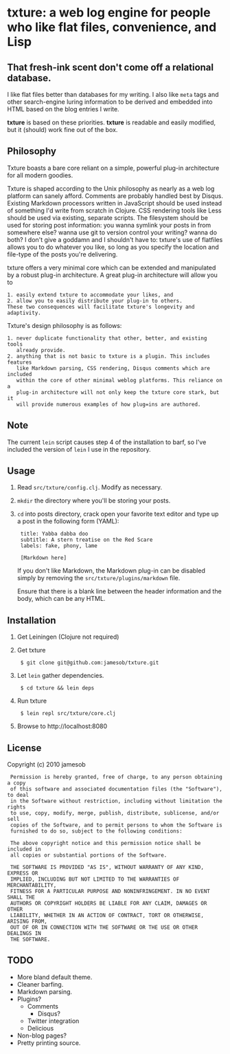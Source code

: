 # txture: a web log engine for people who like flat files, convenience, and Lisp

## That fresh-ink scent don't come off a relational database.

I like flat files better than databases for my writing. I also like
``meta`` tags and other search-engine luring information to be derived and
embedded into HTML based on the blog entries I write.

**txture** is based on these priorities. **txture** is readable and easily modified,
but it (should) work fine out of the box.

## Philosophy

Txture boasts a bare core reliant on a simple, powerful plug-in architecture for
all modern goodies.

Txture is shaped according to the Unix philosophy as nearly as a web log
platform can sanely afford. Comments are probably handled best by Disqus.
Existing Markdown processors written in JavaScript should be used instead of
something I'd write from scratch in Clojure. CSS rendering tools like Less
should be used via existing, separate scripts. The filesystem should be used for
storing post information: you wanna symlink your posts in from somewhere else?
wanna use git to version control your writing? wanna do both? I don't give a
goddamn and I shouldn't have to: txture's use of flatfiles allows you to do
whatever you like, so long as you specify the location and file-type of the
posts you're delivering.

txture offers a very minimal core which can be extended and manipulated by a
robust plug-in architecture. A great plug-in architecture will allow you to 

    1. easily extend txture to accommodate your likes, and
    2. allow you to easily distribute your plug-in to others.
    These two consequences will facilitate txture's longevity and adaptivity.

Txture's design philosophy is as follows:

    1. never duplicate functionality that other, better, and existing tools
       already provide. 
    2. anything that is not basic to txture is a plugin. This includes features
       like Markdown parsing, CSS rendering, Disqus comments which are included
       within the core of other minimal weblog platforms. This reliance on a
       plug-in architecture will not only keep the txture core stark, but it
       will provide numerous examples of how plug=ins are authored.

## Note

The current `lein` script causes step 4 of the installation to barf, so I've
included the version of `lein` I use in the repository.

## Usage

1. Read `src/txture/config.clj`. Modify as necessary.
2. `mkdir` the directory where you'll be storing your posts.
3. `cd` into posts directory, crack open your favorite text editor and type up a post 
   in the following form (YAML):

        title: Yabba dabba doo
        subtitle: A stern treatise on the Red Scare
        labels: fake, phony, lame

        [Markdown here]
   
   If you don't like Markdown, the Markdown plug-in can be disabled simply by
   removing the `src/txture/plugins/markdown` file.

   Ensure that there is a blank line between the header information and the
   body, which can be any HTML.

## Installation

1. Get Leiningen (Clojure not required)
2. Get txture

        $ git clone git@github.com:jamesob/txture.git

3. Let ``lein`` gather dependencies.

        $ cd txture && lein deps

4. Run txture

        $ lein repl src/txture/core.clj

5. Browse to http://localhost:8080 

## License

Copyright (c) 2010 jamesob

     Permission is hereby granted, free of charge, to any person obtaining a copy
     of this software and associated documentation files (the "Software"), to deal
     in the Software without restriction, including without limitation the rights
     to use, copy, modify, merge, publish, distribute, sublicense, and/or sell
     copies of the Software, and to permit persons to whom the Software is
     furnished to do so, subject to the following conditions:

     The above copyright notice and this permission notice shall be included in
     all copies or substantial portions of the Software.

     THE SOFTWARE IS PROVIDED "AS IS", WITHOUT WARRANTY OF ANY KIND, EXPRESS OR
     IMPLIED, INCLUDING BUT NOT LIMITED TO THE WARRANTIES OF MERCHANTABILITY,
     FITNESS FOR A PARTICULAR PURPOSE AND NONINFRINGEMENT. IN NO EVENT SHALL THE
     AUTHORS OR COPYRIGHT HOLDERS BE LIABLE FOR ANY CLAIM, DAMAGES OR OTHER
     LIABILITY, WHETHER IN AN ACTION OF CONTRACT, TORT OR OTHERWISE, ARISING FROM,
     OUT OF OR IN CONNECTION WITH THE SOFTWARE OR THE USE OR OTHER DEALINGS IN
     THE SOFTWARE.

## TODO

  * More bland default theme.
  * Cleaner barfing.
  * Markdown parsing.
  * Plugins?
    * Comments
      * Disqus?
    * Twitter integration
    * Delicious
  * Non-blog pages?
  * Pretty printing source.


